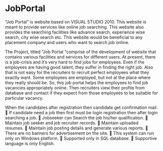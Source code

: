 # JobPortal
“Job Portal” is website based on VISUAL STUDIO 2010. This website is meant to provide services like online job searching. This website also provides the searching facilities like advance search, experience wise search, city wise search etc. This website would be beneficial to any placement company and users who want to search job online.

The Project, titled “Job Portal “comprise of the development of website that contains various facilities and services for different users.
At present, there is a job-crisis and it’s very hard to find jobs for employees. Even if the employees are having good talent, they suffer in finding the right job. Also that is not easy for the recruiters to recruit perfect employees what they exactly want. Some employees are employed, but not at the place where they really should be. So, this job portal helps the employees to find job vacancies appropriately online. Then recruiters view their profile from database and contact if they expect from those employees to be suitable for particular vacancy.

When the candidates after registration then candidate get confirmation mail.
 If candidate need a job then first must be login registration then after login searching a job.
 Jobseeker can Search the job his/her qualification.
 Maintain job seeker and job recruiter records.
 Maintain uploaded resumes.
 Maintain job posting details and generate various reports.
 There are no banners for advertisement on the site.
 This system can run only on Windows platform.
 Supported only in SQL database.
 Supportive language is only English.


